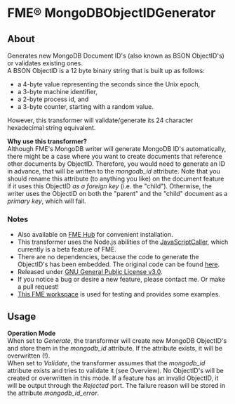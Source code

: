 # FME® MongoDBObjectIDGenerator
## About
Generates new MongoDB Document ID's (also known as BSON ObjectID's) or validates existing ones.  
A BSON ObjectID is a 12 byte binary string that is built up as follows:

- a 4-byte value representing the seconds since the Unix epoch,  
- a 3-byte machine identifier,  
- a 2-byte process id, and  
- a 3-byte counter, starting with a random value.

However, this transformer will validate/generate its 24 character hexadecimal string equivalent.

**Why use this transformer?**  
Although FME's MongoDB writer will generate MongoDB ID's automatically, there might be a case where you want to create documents that reference other documents by ObjectID. Therefore, you would need to generate an ID in advance, that will be written to the _mongodb_id_ attribute. Note that you should rename this attribute (to anything you like) on the document feature if it uses this ObjectID _as a foreign key_ (i.e. the "child"). Otherwise, the writer uses the ObjectID on both the "parent" and the "child" document as a _primary key_, which will fail.

### Notes
- Also available on [FME Hub](https://hub.safe.com/transformers/mongodbobjectidgenerator) for convenient installation.  
- This transformer uses the Node.js abilities of the [JavaScriptCaller](https://www.safe.com/transformers/java-script-caller/), which currently is a beta feature of FME.  
- There are no dependencies, because the code to generate the ObjectID's has been embedded. The original code can be found [here](https://github.com/mongodb/js-bson/blob/1.0-branch/lib/bson/objectid.js).  
- Released under [GNU General Public License v3.0](https://github.com/SanderSchaminee/fme-mongodbobjectidgenerator/blob/master/LICENSE).  
- If you notice a bug or desire a new feature, please contact me. Or make a pull request!  
- [This FME workspace](https://github.com/SanderSchaminee/fme-mongodbobjectidgenerator/blob/master/MongoDBObjectIDGeneratorTest.fmw) is used for testing and provides some examples.

## Usage
**Operation Mode**  
When set to _Generate_, the transformer will create new MongoDB ObjectID's and store them in the _mongodb_id_ attribute. If the attribute exists, it will be overwritten (!).  
When set to _Validate_, the transformer assumes that the _mongodb_id_ attribute exists and tries to validate it (see Overview). No ObjectID's will be created or overwritten in this mode. If a feature has an invalid ObjectID, it will be output through the _Rejected_ port. The failure reason will be stored in the attribute _mongodb_id_error_.
